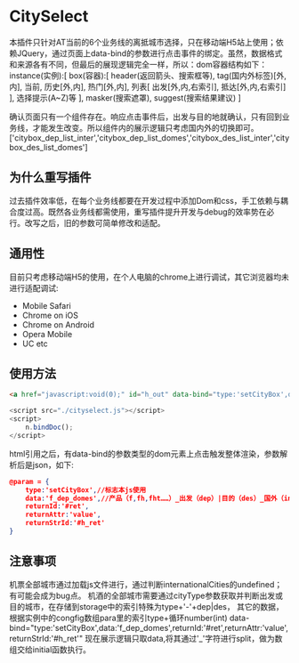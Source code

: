 # CitySelect #

本插件只针对AT当前的6个业务线的离抵城市选择，只在移动端H5站上使用；依赖JQuery，通过页面上data-bind的参数进行点击事件的绑定。虽然，数据格式和来源各有不同，但最后的展现逻辑完全一样，所以：dom容器结构如下：
instance(实例):[
box(容器):[
	header(返回箭头、搜索框等),
	tag(国内外标签)[外,内],
	当前,
	历史[外,内],
	热门[外,内],
	列表[
		出发[外,内,右索引],
		抵达[外,内,右索引]
		],
	选择提示(A~Z)等
],
masker(搜索遮罩),
suggest(搜索结果建议)
]

确认页面只有一个组件存在。响应点击事件后，出发与目的地就确认，只有回到业务线，才能发生改变。所以组件内的展示逻辑只考虑国内外的切换即可。
['citybox_dep_list_inter','citybox_dep_list_domes','citybox_des_list_inter','citybox_des_list_domes']
## 为什么重写插件 ##

过去插件效率低，在每个业务线都要在开发过程中添加Dom和css，手工依赖与耦合度过高。既然各业务线都需使用，重写插件提升开发与debug的效率势在必行。改写之后，旧的参数可简单修改和适配。

## 通用性 ##

目前只考虑移动端H5的使用，在个人电脑的chrome上进行调试，其它浏览器均未进行适配调试:

* Mobile Safari
* Chrome on iOS
* Chrome on Android
* Opera Mobile
* UC
etc

## 使用方法 ##

```html
<a href="javascript:void(0);" id="h_out" data-bind="type:'setCityBox',data:'f_dep_domes',returnId:'#ret',returnAttr:'value',returnStrId:'#h_ret'">机票出发</a>
```
```js
<script src="./cityselect.js"></script>
<script>
    n.bindDoc();
</script>
```
html引用之后，有data-bind的参数类型的dom元素上点击触发整体渲染，参数解析后是json，如下:

```json
@param = {
	type:'setCityBox',//标志本js使用
	data:'f_dep_domes',//产品（f,fh,fht……）_出发（dep）|目的（des）_国外（inter）|国内（domes）
	returnId:'#ret',
	returnAttr:'value',
	returnStrId:'#h_ret'
}
```

## 注意事项 ##

机票全部城市通过加载js文件进行，通过判断internationalCities的undefined；有可能会成为bug点。
机酒的全部城市需要通过cityType参数获取并判断出发或目的城市，在存储到storage中的索引特殊为type+'-'+dep|des，
其它的数据，根据实例中的congfig数组para里的索引type+循环number(int)
data-bind="type:'setCityBox',data:'f_dep_domes',returnId:'#ret',returnAttr:'value',returnStrId:'#h_ret'"
现在展示逻辑只取data,将其通过'_'字符进行split，做为数组交给initial函数执行。
